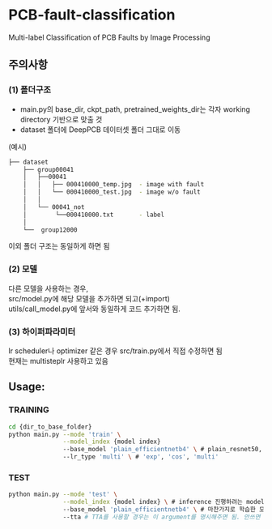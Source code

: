 # PCB-fault-classification
Multi-label Classification of PCB Faults by Image Processing

## 주의사항

### (1) 폴더구조
- main.py의 base_dir, ckpt_path, pretrained_weights_dir는 각자 working directory 기반으로 맞출 것
- dataset 폴더에 DeepPCB 데이터셋 폴더 그대로 이동

(예시) 
```bash
├── dataset                    
    ├── group00041  
    │   ├──00041                  
    │   │   ├── 000410000_temp.jpg  - image with fault
    │   │   └── 000410000_test.jpg  - image w/o fault
    │   │
    │   └── 00041_not              
    │        └──000410000.txt       - label
    │
    └──  group12000
```

이외 폴더 구조는 동일하게 하면 됨

### (2) 모델
다른 모델을 사용하는 경우,<br>
src/model.py에 해당 모델을 추가하면 되고(+import)<br>
utils/call_model.py에 앞서와 동일하게 코드 추가하면 됨.<br>

### (3) 하이퍼파라미터
lr scheduler나 optimizer 같은 경우 src/train.py에서 직접 수정하면 됨<br>
현재는 multisteplr 사용하고 있음<br>


## Usage:
### TRAINING
```bash
cd {dir_to_base_folder} 
python main.py --mode 'train' \
               --model_index {model index}
               --base_model 'plain_efficientnetb4' \ # plain_resnet50, plain_efficientnetb4, plain_efficientnetb5 ...
               --lr_type 'multi' \ # 'exp', 'cos', 'multi'
```

### TEST
```bash
python main.py --mode 'test' \
               --model_index {model index} \ # inference 진행하려는 model index
               --base_model 'plain_efficientnetb4' \ # 마찬가지로 학습한 모델과 동일하게... 아니면 오류남
               --tta # TTA를 사용할 경우는 이 argument를 명시해주면 됨. 안쓰면 TTA 안함. 현재는 [0 90 -90]도로 돌린 세개에 대해 예측해서 평균함
```
